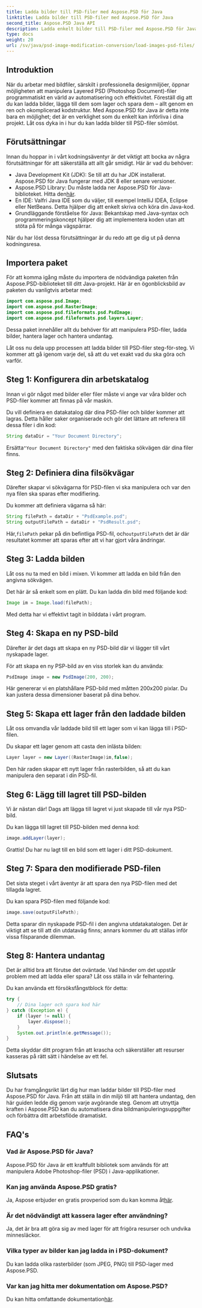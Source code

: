 ```yaml
---
title: Ladda bilder till PSD-filer med Aspose.PSD för Java
linktitle: Ladda bilder till PSD-filer med Aspose.PSD för Java
second_title: Aspose.PSD Java API
description: Ladda enkelt bilder till PSD-filer med Aspose.PSD för Java. Följ den här steg-för-steg-guiden för att automatisera dina bildmanipuleringsuppgifter effektivt.
type: docs
weight: 20
url: /sv/java/psd-image-modification-conversion/load-images-psd-files/
---
```

## Introduktion

När du arbetar med bildfiler, särskilt i professionella designmiljöer, öppnar möjligheten att manipulera Layered PSD (Photoshop Document)-filer programmatiskt en värld av automatisering och effektivitet. Föreställ dig att du kan ladda bilder, lägga till dem som lager och spara dem – allt genom en ren och okomplicerad kodstruktur. Med Aspose.PSD för Java är detta inte bara en möjlighet; det är en verklighet som du enkelt kan införliva i dina projekt. Låt oss dyka in i hur du kan ladda bilder till PSD-filer sömlöst.

## Förutsättningar

Innan du hoppar in i vårt kodningsäventyr är det viktigt att bocka av några förutsättningar för att säkerställa att allt går smidigt. Här är vad du behöver:

- Java Development Kit (JDK): Se till att du har JDK installerat. Aspose.PSD för Java fungerar med JDK 8 eller senare versioner.
-  Aspose.PSD Library: Du måste ladda ner Aspose.PSD för Java-biblioteket. Hitta den[här](https://releases.aspose.com/psd/java/).
- En IDE: Valfri Java IDE som du väljer, till exempel IntelliJ IDEA, Eclipse eller NetBeans. Detta hjälper dig att enkelt skriva och köra din Java-kod.
- Grundläggande förståelse för Java: Bekantskap med Java-syntax och programmeringskoncept hjälper dig att implementera koden utan att stöta på för många vägspärrar.

När du har löst dessa förutsättningar är du redo att ge dig ut på denna kodningsresa.

## Importera paket

För att komma igång måste du importera de nödvändiga paketen från Aspose.PSD-biblioteket till ditt Java-projekt. Här är en ögonblicksbild av paketen du vanligtvis arbetar med:

```java
import com.aspose.psd.Image;
import com.aspose.psd.RasterImage;
import com.aspose.psd.fileformats.psd.PsdImage;
import com.aspose.psd.fileformats.psd.layers.Layer;
```

Dessa paket innehåller allt du behöver för att manipulera PSD-filer, ladda bilder, hantera lager och hantera undantag.

Låt oss nu dela upp processen att ladda bilder till PSD-filer steg-för-steg. Vi kommer att gå igenom varje del, så att du vet exakt vad du ska göra och varför.

## Steg 1: Konfigurera din arbetskatalog

Innan vi gör något med bilder eller filer måste vi ange var våra bilder och PSD-filer kommer att finnas på vår maskin.

Du vill definiera en datakatalog där dina PSD-filer och bilder kommer att lagras. Detta håller saker organiserade och gör det lättare att referera till dessa filer i din kod:

```java
String dataDir = "Your Document Directory";
```

 Ersätta`"Your Document Directory"` med den faktiska sökvägen där dina filer finns. 

## Steg 2: Definiera dina filsökvägar

Därefter skapar vi sökvägarna för PSD-filen vi ska manipulera och var den nya filen ska sparas efter modifiering.

Du kommer att definiera vägarna så här:

```java
String filePath = dataDir + "PsdExample.psd";
String outputFilePath = dataDir + "PsdResult.psd";
```

 Här,`filePath` pekar på din befintliga PSD-fil, och`outputFilePath` det är där resultatet kommer att sparas efter att vi har gjort våra ändringar.

## Steg 3: Ladda bilden

Låt oss nu ta med en bild i mixen. Vi kommer att ladda en bild från den angivna sökvägen.

Det här är så enkelt som en plätt. Du kan ladda din bild med följande kod:

```java
Image im = Image.load(filePath);
```

Med detta har vi effektivt tagit in bilddata i vårt program. 

## Steg 4: Skapa en ny PSD-bild

Därefter är det dags att skapa en ny PSD-bild där vi lägger till vårt nyskapade lager.

För att skapa en ny PSP-bild av en viss storlek kan du använda:

```java
PsdImage image = new PsdImage(200, 200);
```

Här genererar vi en platshållare PSD-bild med måtten 200x200 pixlar. Du kan justera dessa dimensioner baserat på dina behov.

## Steg 5: Skapa ett lager från den laddade bilden

Låt oss omvandla vår laddade bild till ett lager som vi kan lägga till i PSD-filen.

Du skapar ett lager genom att casta den inlästa bilden:

```java
Layer layer = new Layer((RasterImage)im,false);
```

Den här raden skapar ett nytt lager från rasterbilden, så att du kan manipulera den separat i din PSD-fil.

## Steg 6: Lägg till lagret till PSD-bilden

Vi är nästan där! Dags att lägga till lagret vi just skapade till vår nya PSD-bild.

Du kan lägga till lagret till PSD-bilden med denna kod:

```java
image.addLayer(layer);
```

Grattis! Du har nu lagt till en bild som ett lager i ditt PSD-dokument.

## Steg 7: Spara den modifierade PSD-filen

Det sista steget i vårt äventyr är att spara den nya PSD-filen med det tillagda lagret.

Du kan spara PSD-filen med följande kod:

```java
image.save(outputFilePath);
```

Detta sparar din nyskapade PSD-fil i den angivna utdatakatalogen. Det är viktigt att se till att din utdataväg finns; annars kommer du att ställas inför vissa filsparande dilemman.

## Steg 8: Hantera undantag

Det är alltid bra att förutse det oväntade. Vad händer om det uppstår problem med att ladda eller spara? Låt oss ställa in vår felhantering.

Du kan använda ett försöksfångstblock för detta:

```java
try {
    // Dina lager och spara kod här
} catch (Exception e) {
    if (layer != null) {
        layer.dispose();
    }
    System.out.println(e.getMessage());
}
```

Detta skyddar ditt program från att krascha och säkerställer att resurser kasseras på rätt sätt i händelse av ett fel.

## Slutsats

Du har framgångsrikt lärt dig hur man laddar bilder till PSD-filer med Aspose.PSD för Java. Från att ställa in din miljö till att hantera undantag, den här guiden ledde dig genom varje avgörande steg. Genom att utnyttja kraften i Aspose.PSD kan du automatisera dina bildmanipuleringsuppgifter och förbättra ditt arbetsflöde dramatiskt.


## FAQ's

### Vad är Aspose.PSD för Java?

Aspose.PSD för Java är ett kraftfullt bibliotek som används för att manipulera Adobe Photoshop-filer (PSD) i Java-applikationer.

### Kan jag använda Aspose.PSD gratis?

 Ja, Aspose erbjuder en gratis provperiod som du kan komma åt[här](https://releases.aspose.com/).

### Är det nödvändigt att kassera lager efter användning?

Ja, det är bra att göra sig av med lager för att frigöra resurser och undvika minnesläckor.

### Vilka typer av bilder kan jag ladda in i PSD-dokument?

Du kan ladda olika rasterbilder (som JPEG, PNG) till PSD-lager med Aspose.PSD.

### Var kan jag hitta mer dokumentation om Aspose.PSD?

 Du kan hitta omfattande dokumentation[här](https://reference.aspose.com/psd/java/).